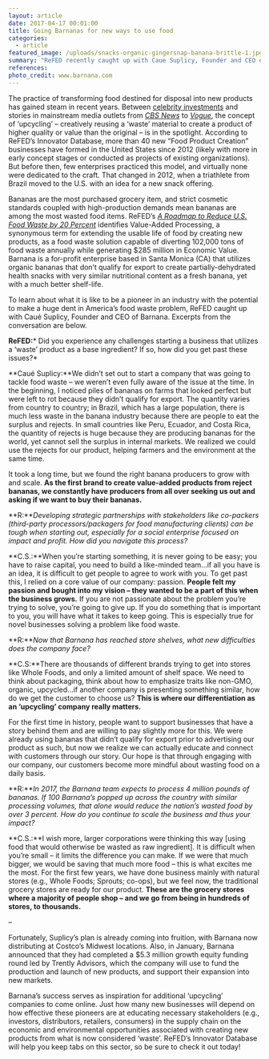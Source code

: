 ```yaml
---
layout: article
date: 2017-04-17 00:01:00
title: Going Barnanas for new ways to use food
categories:
  - article
featured_image: /uploads/snacks-organic-gingersnap-banana-brittle-1.jpg
summary: "ReFED recently caught up with Caue Suplicy, Founder and CEO of Barnana, to learn what its like being a pioneer in the 'edible upcycling' industry."
references:
photo_credit: www.barnana.com
---
```



The practice of transforming food destined for disposal into new products has gained steam in recent years. Between [celebrity investments](https://wtrmlnwtr.com/press) and stories in mainstream media outlets from [*CBS News*](http://www.cbsnews.com/news/startup-competition-a-launch-pad-for-culinary-entrepreneurs/) to [*Vogue*](http://www.vogue.com/13496700/juice-ugly-produce-food-waste-misfit/), the concept of ‘upcycling’ – creatively reusing a ‘waste’ material to create a product of higher quality or value than the original – is in the spotlight. According to ReFED’s Innovator Database, more than 40 new “Food Product Creation” businesses have formed in the United States since 2012 (likely with more in early concept stages or conducted as projects of existing organizations). But before then, few enterprises practiced this model, and virtually none were dedicated to the craft. That changed in 2012, when a triathlete from Brazil moved to the U.S. with an idea for a new snack offering.

Bananas are the most purchased grocery item, and strict cosmetic standards coupled with high-production demands mean bananas are among the most wasted food items. ReFED’s [*A Roadmap to Reduce U.S. Food Waste by 20 Percent*](http://refed.com/download) identifies Value-Added Processing, a synonymous term for extending the usable life of food by creating new products, as a food waste solution capable of diverting 102,000 tons of food waste annually while generating $285 million in Economic Value. Barnana is a for-profit enterprise based in Santa Monica (CA) that utilizes organic bananas that don’t qualify for export to create partially-dehydrated health snacks with very similar nutritional content as a fresh banana, yet with a much better shelf-life.

To learn about what it is like to be a pioneer in an industry with the potential to make a huge dent in America’s food waste problem, ReFED caught up with Caué Suplicy, Founder and CEO of Barnana. Excerpts from the conversation are below.

**ReFED:**\* Did you experience any challenges starting a business that utilizes a ‘waste’ product as a base ingredient? If so, how did you get past these issues?\*

**Caué Suplicy:**We didn’t set out to start a company that was going to tackle food waste – we weren’t even fully aware of the issue at the time. In the beginning, I noticed piles of bananas on farms that looked perfect but were left to rot because they didn’t qualify for export. The quantity varies from country to country; in Brazil, which has a large population, there is much less waste in the banana industry because there are people to eat the surplus and rejects. In small countries like Peru, Ecuador, and Costa Rica, the quantity of rejects is huge because they are producing bananas for the world, yet cannot sell the surplus in internal markets. We realized we could use the rejects for our product, helping farmers and the environment at the same time.

It took a long time, but we found the right banana producers to grow with and scale. **As the first brand to create value-added products from reject bananas, we constantly have producers from all over seeking us out and asking if we want to buy their bananas.**

**R:***Developing strategic partnerships with stakeholders like co-packers (third-party processors/packagers for food manufacturing clients) can be tough when starting out, especially for a social enterprise focused on impact and profit. How did you navigate this process?*

**C.S.:**When you’re starting something, it is never going to be easy; you have to raise capital, you need to build a like-minded team…if all you have is an idea, it is difficult to get people to agree to work with you. To get past this, I relied on a core value of our company: passion. **People felt my passion and bought into my vision – they wanted to be a part of this when the business grows.** If you are not passionate about the problem you’re trying to solve, you’re going to give up. If you do something that is important to you, you will have what it takes to keep going. This is especially true for novel businesses solving a problem like food waste.

**R:***Now that Barnana has reached store shelves, what new difficulties does the company face?*

**C.S:**There are thousands of different brands trying to get into stores like Whole Foods, and only a limited amount of shelf space. We need to think about packaging, think about how to emphasize traits like non-GMO, organic, upcycled…if another company is presenting something similar, how do we get the customer to choose us? **This is where our differentiation as an ‘upcycling’ company really matters.**

For the first time in history, people want to support businesses that have a story behind them and are willing to pay slightly more for this. We were already using bananas that didn’t qualify for export prior to advertising our product as such, but now we realize we can actually educate and connect with customers through our story. Our hope is that through engaging with our company, our customers become more mindful about wasting food on a daily basis.

**R:***In 2017, the Barnana team expects to process 4 million pounds of bananas. If 100 Barnana’s popped up across the country with similar processing volumes, that alone would reduce the nation’s wasted food by over 3 percent. How do you continue to scale the business and thus your impact?*

**C.S.:**I wish more, larger corporations were thinking this way [using food that would otherwise be wasted as raw ingredient]. It is difficult when you’re small – it limits the difference you can make. If we were that much bigger, we would be saving that much more food – this is what excites me the most. For the first few years, we have done business mainly with natural stores (e.g., Whole Foods; Sprouts; co-ops), but we feel now, the traditional grocery stores are ready for our product. **These are the grocery stores where a majority of people shop – and we go from being in hundreds of stores, to thousands.**

–

Fortunately, Suplicy’s plan is already coming into fruition, with Barnana now distributing at Costco’s Midwest locations. Also, in January, Barnana announced that they had completed a $5.3 million growth equity funding round led by Trently Advisors, which the company will use to fund the production and launch of new products, and support their expansion into new markets.

Barnana’s success serves as inspiration for additional ‘upcycling’ companies to come online. Just how many new businesses will depend on how effective these pioneers are at educating necessary stakeholders (e.g., investors, distributors, retailers, consumers) in the supply chain on the economic and environmental opportunities associated with creating new products from what is now considered ‘waste’. ReFED’s Innovator Database will help you keep tabs on this sector, so be sure to check it out today!